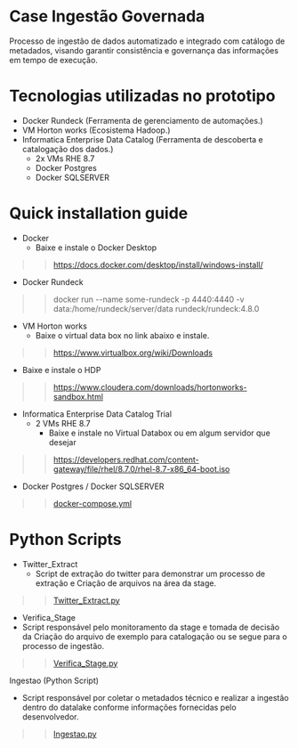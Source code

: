 # Case Ingestão Governada

Processo de ingestão de dados automatizado e integrado com catálogo de metadados, visando garantir consistência e governança das informações em tempo de execução.


# Tecnologias utilizadas no prototipo

- Docker Rundeck (Ferramenta de gerenciamento de automações.)
- VM Horton works (Ecosistema Hadoop.)
- Informatica Enterprise Data Catalog (Ferramenta de descoberta e catalogação dos dados.)
  - 2x VMs RHE 8.7 
  - Docker Postgres
  - Docker SQLSERVER 


# Quick installation guide

- Docker
  - Baixe e instale o Docker Desktop
>> https://docs.docker.com/desktop/install/windows-install/

- Docker Rundeck
>> docker run --name some-rundeck -p 4440:4440 -v data:/home/rundeck/server/data rundeck/rundeck:4.8.0 </sub>

- VM Horton works 
  - Baixe o virtual data box no link abaixo e instale.
>> https://www.virtualbox.org/wiki/Downloads
  - Baixe e instale o HDP
>> https://www.cloudera.com/downloads/hortonworks-sandbox.html

- Informatica Enterprise Data Catalog Trial
  - 2 VMs RHE 8.7
    - Baixe e instale no Virtual Databox ou em algum servidor que desejar
>> https://developers.redhat.com/content-gateway/file/rhel/8.7.0/rhel-8.7-x86_64-boot.iso
  - Docker Postgres / Docker SQLSERVER
>> [docker-compose.yml](compose/docker-compose.yml)
    
# Python Scripts

- Twitter_Extract 
  - Script de extração do twitter para demonstrar um processo de extração e Criação de arquivos na área da stage.
>> [Twitter_Extract.py](src/Twitter_Extract.py)

- Verifica_Stage
 - Script responsável pelo monitoramento da stage e tomada de decisão da Criação do arquivo de exemplo para catalogação ou se segue para o processo de 		        ingestão.
>> [Verifica_Stage.py](src/Verifica_Stage.py)

 Ingestao (Python Script)
 - Script responsável por coletar o metadados técnico e realizar a ingestão dentro do datalake conforme informações fornecidas pelo desenvolvedor.
>> [Ingestao.py](src/Ingestao.py)

